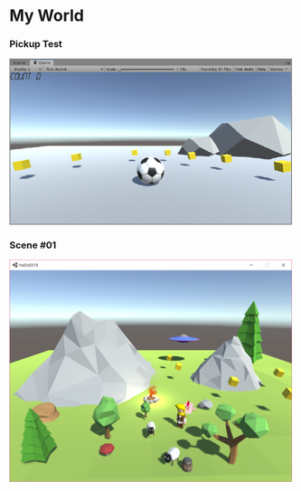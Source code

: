 # My World
### Pickup Test
<img src='Screenshots/pickuptest01.png' width='500px' />

### Scene #01
<img src='Screenshots/screenshot01.png' width='500px' />

